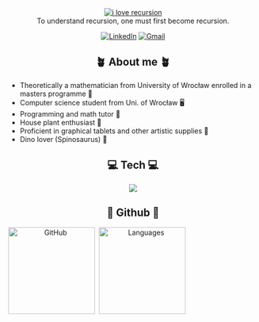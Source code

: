 <div align="center">
    <a href="https://www.meowingtons.com/blogs/lolcats/12-perfect-loop-cat-gifs">
        <img alt="i love recursion" src="https://cdn.shopify.com/s/files/1/0344/6469/files/cat-gif-loop-yawn_grande.gif?v=1523984811">
    </a><br />
    To understand recursion, one must first become recursion.
    <br/>
</div>
<div align="center">
    
[![LinkedIn](https://skillicons.dev/icons?i=linkedin)](https://www.linkedin.com/in/weronika-jakimowicz-10101b330/)
[![Gmail](https://skillicons.dev/icons?i=gmail)](mailto:weronikajakimowicz2@gmail.com?subject=Hello%20From%20GitHub)

</div>

<h2 align="center"> 🪴 About me 🪴 </h2>
    <ul>
        <li>Theoretically a mathematician from University of Wrocław enrolled in a masters programme 🧮</li>
        <li>Computer science student from Uni. of Wrocław 🖥️</li>
        <li>Programming and math tutor 🧠</li>
        <li>House plant enthusiast 🌵</li>
        <li>Proficient in graphical tablets and other artistic supplies 🎨</li>
        <li>Dino lover (Spinosaurus) 🦖</li>
    </ul>

<div align="center">
    <h2> 💻 Tech 💻 </h2>
    <img src="https://skillicons.dev/icons?i=git,github,c,cpp,cs,arch,latex,unity,postgres,py,neovim,ocaml,html,css,js,bash,julia,sass&perline=6&theme=dark" />
<h2> 🐅 Github 🐅 </h2>
<p style="display:flex; flex-direction:row;">
    <img height=175 alt="GitHub" src="https://github-readme-stats.vercel.app/api?username=ronia-jakim&show_icons=true&count_private=true&theme=dark" />&nbsp;&nbsp;
    <img height=175 alt="Languages" src="https://github-readme-stats.vercel.app/api/top-langs/?username=ronia-jakim&layout=compact&theme=dark" />&nbsp;&nbsp;
</p>
</div>
